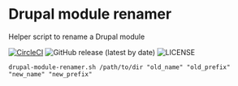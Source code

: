 # Drupal module renamer
Helper script to rename a Drupal module

[![CircleCI](https://circleci.com/gh/drevops/drupal-module-renamer/tree/master.svg?style=shield)](https://circleci.com/gh/drevops/drupal-module-renamer/tree/master)
![GitHub release (latest by date)](https://img.shields.io/github/v/release/drevops/drupal-module-renamer)
![LICENSE](https://img.shields.io/github/license/drevops/drupal-module-renamer)


    drupal-module-renamer.sh /path/to/dir "old_name" "old_prefix" "new_name" "new_prefix"

